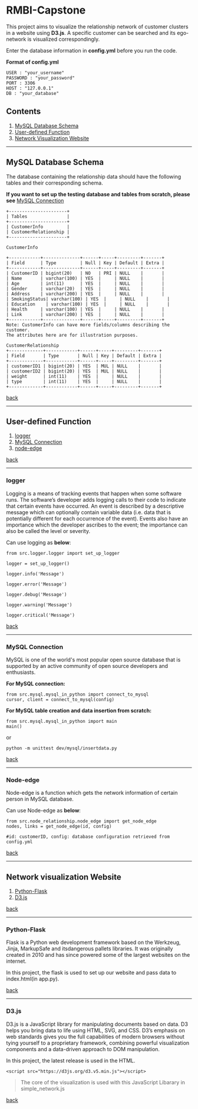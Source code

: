 # RMBI-Capstone
This project aims to visualize the relationship network of customer clusters in a website using **D3.js**.
A specific customer can be searched and its ego-network is visualized correspondingly.

Enter the database information in **config.yml** before you run the code.

**Format of config.yml**
```
USER : "your_username"
PASSWORD : "your_password"
PORT : 3306
HOST : "127.0.0.1"
DB : "your_database"
```

## Contents
1. [MySQL Database Schema](#mysql-database-schema)
2. [User-defined Function](#user-defined-function)
3. [Network Visualization Website](#network-visualization-website)

----

## MySQL Database Schema
The database containing the relationship data should have the following tables and their corresponding schema.

**If you want to set up the testing database and tables from scratch, please see** [MySQL Connection](#mysql-connection)
```
+----------------------+
| Tables               |
+----------------------+
| CustomerInfo         |
| CustomerRelationship |
+----------------------+

CustomerInfo

+------------+--------------+------+-----+---------+-------+
| Field      | Type         | Null | Key | Default | Extra |
+------------+--------------+------+-----+---------+-------+
| CustomerID | bigint(20)   | NO   | PRI | NULL    |       |
| Name       | varchar(100) | YES  |     | NULL    |       |
| Age        | int(11)      | YES  |     | NULL    |       |
| Gender     | varchar(20)  | YES  |     | NULL    |       |
| Address    | varchar(200) | YES  |     | NULL    |       |
| SmokingStatus| varchar(100) | YES  |     | NULL    |       |
| Education    | varchar(100) | YES  |     | NULL    |       |
| Health     | varchar(100) | YES  |     | NULL    |       |
| Link       | varchar(200) | YES  |     | NULL    |       |
+------------+--------------+------+-----+---------+-------+
Note: CustomerInfo can have more fields/columns describing the customer.
The attributes here are for illustration purposes.

CustomerRelationship
+-------------+------------+------+-----+---------+-------+
| Field       | Type       | Null | Key | Default | Extra |
+-------------+------------+------+-----+---------+-------+
| customerID1 | bigint(20) | YES  | MUL | NULL    |       |
| customerID2 | bigint(20) | YES  | MUL | NULL    |       |
| weight      | int(11)    | YES  |     | NULL    |       |
| type        | int(11)    | YES  |     | NULL    |       |
+-------------+------------+------+-----+---------+-------+
```
[back](#contents)

----
## User-defined Function
1. [logger](#logger)
2. [MySQL Connection](#mysql-connection)
3. [node-edge](#node-edge)

[back](#contents)

-----
### logger
Logging is a means of tracking events that happen when some software runs. The software’s developer adds logging calls to their code to indicate that certain events have occurred. An event is described by a descriptive message which can optionally contain variable data (i.e. data that is potentially different for each occurrence of the event). Events also have an importance which the developer ascribes to the event; the importance can also be called the level or severity.

Can use logging as **below**:
```
from src.logger.logger import set_up_logger

logger = set_up_logger()

logger.info('Message')

logger.error('Message')

logger.debug('Message')

logger.warning('Message')

logger.critical('Message')
```
[back](#user-defined-function)

-----
### MySQL Connection
MySQL is one of the world's most popular open source database that is supported by an active community of open source developers and enthusiasts.

**For MySQL connection:**
```
from src.mysql.mysql_in_python import connect_to_mysql
cursor, client = connect_to_mysql(config)
```

**For MySQL table creation and data insertion from scratch:**
```
from src.mysql.mysql_in_python import main
main()
```

or

```
python -m unittest dev/mysql/insertdata.py
```

[back](#user-defined-function)

------
### Node-edge
Node-edge is a function which gets the network information of certain person in MySQL database.

Can use Node-edge as **below**:
```
from src.node_relationship.node_edge import get_node_edge
nodes, links = get_node_edge(id, config)

#id: customerID, config: database configuration retrieved from config.yml
```
[back](#user-defined-function)

----

## Network visualization Website
1. [Python-Flask](#python-flask)
2. [D3.js](#d3.js)

[back](#contents)

-----
### Python-Flask
Flask is a Python web development framework based on the Werkzeug, Jinja, MarkupSafe and itsdangerous pallets libraries. It was originally created in 2010 and has since powered some of the largest websites on the internet.

In this project, the flask is used to set up our website and pass data to index.html(in app.py).

[back](#network-visualization-website)

-----
### D3.js
D3.js is a JavaScript library for manipulating documents based on data. D3 helps you bring data to life using HTML, SVG, and CSS. D3’s emphasis on web standards gives you the full capabilities of modern browsers without tying yourself to a proprietary framework, combining powerful visualization components and a data-driven approach to DOM manipulation.

In this project, the latest release is used in the HTML.
```
<script src="https://d3js.org/d3.v5.min.js"></script>
```

> The core of the visualization is used with this JavaScript Libarary in
> simple_network.js
>

[back](#network-visualization-website)
